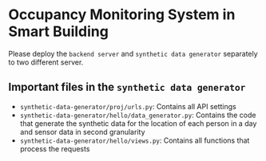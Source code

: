 # Occupancy Monitoring System in Smart Building

Please deploy the `backend server` and `synthetic data generator` separately to two different server.

## Important files in the `synthetic data generator`
+ `synthetic-data-generator/proj/urls.py`: Contains all API settings
+ `synthetic-data-generator/hello/data_generator.py`: Contains the code that generate the synthetic data for the location of each person in a day and sensor data in second granularity
+ `synthetic-data-generator/hello/views.py`: Contains all functions that process the requests
